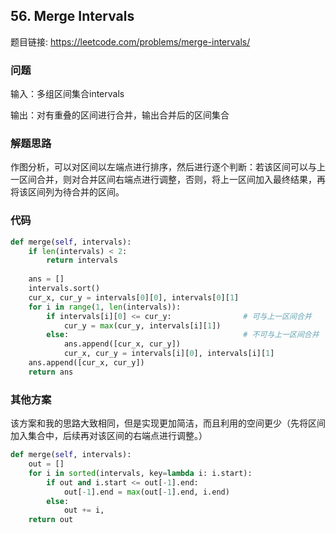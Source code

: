 ## 56. Merge Intervals

题目链接: https://leetcode.com/problems/merge-intervals/

### 问题
输入：多组区间集合intervals

输出：对有重叠的区间进行合并，输出合并后的区间集合

### 解题思路
作图分析，可以对区间以左端点进行排序，然后进行逐个判断：若该区间可以与上一区间合并，则对合并区间右端点进行调整，否则，将上一区间加入最终结果，再将该区间列为待合并的区间。

### 代码

```Python
def merge(self, intervals):
    if len(intervals) < 2:
        return intervals
    
    ans = []
    intervals.sort()
    cur_x, cur_y = intervals[0][0], intervals[0][1]
    for i in range(1, len(intervals)):
        if intervals[i][0] <= cur_y:                # 可与上一区间合并
            cur_y = max(cur_y, intervals[i][1]) 
        else:                                       # 不可与上一区间合并
            ans.append([cur_x, cur_y])
            cur_x, cur_y = intervals[i][0], intervals[i][1]
    ans.append([cur_x, cur_y])
    return ans
```

### 其他方案
该方案和我的思路大致相同，但是实现更加简洁，而且利用的空间更少（先将区间加入集合中，后续再对该区间的右端点进行调整。）

```Python
def merge(self, intervals):
    out = []
    for i in sorted(intervals, key=lambda i: i.start):
        if out and i.start <= out[-1].end:
            out[-1].end = max(out[-1].end, i.end)
        else:
            out += i,
    return out
```
